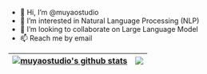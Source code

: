 - 👋 Hi, I’m @muyaostudio
- 👀 I’m interested in Natural Language Processing (NLP)
- 💞️ I’m looking to collaborate on Large Language Model
- 📫 Reach me by email

<!---
muyaostudio/muyaostudio is a ✨ special ✨ repository because its `README.md` (this file) appears on your GitHub profile.
You can click the Preview link to take a look at your changes.
--->


| <a href="https://github.com/muyaostudio/github-readme-stats"><img align="center" src="https://github-readme-stats.vercel.app/api?username=muyaostudio&show_icons=true&include_all_commits=true&theme=buefy&hide_border=true" alt="muyaostudio's github stats" /></a> | <a href="https://github.com/muyaostudio/github-readme-stats"><img align="center" src="https://github-readme-stats.vercel.app/api/top-langs/?username=muyaostudio&layout=compact&theme=buefy&hide_border=true" /></a> |
| ------------- | ------------- |
